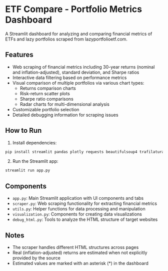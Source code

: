 # ETF Compare - Portfolio Metrics Dashboard

A Streamlit dashboard for analyzing and comparing financial metrics of ETFs and lazy portfolios scraped from lazyportfolioetf.com.

## Features

- Web scraping of financial metrics including 30-year returns (nominal and inflation-adjusted), standard deviation, and Sharpe ratios
- Interactive data filtering based on performance metrics
- Visual comparison of multiple portfolios via various chart types:
  - Returns comparison charts
  - Risk-return scatter plots
  - Sharpe ratio comparisons
  - Radar charts for multi-dimensional analysis
- Customizable portfolio selection
- Detailed debugging information for scraping issues

## How to Run

1. Install dependencies:
```bash
pip install streamlit pandas plotly requests beautifulsoup4 trafilatura
```

2. Run the Streamlit app:
```bash
streamlit run app.py
```

## Components

- `app.py`: Main Streamlit application with UI components and tabs
- `scraper.py`: Web scraping functionality for extracting financial metrics
- `utils.py`: Helper functions for data processing and manipulation
- `visualization.py`: Components for creating data visualizations
- `debug_html.py`: Tools to analyze the HTML structure of target websites

## Notes

- The scraper handles different HTML structures across pages
- Real (inflation-adjusted) returns are estimated when not explicitly provided by the source
- Estimated values are marked with an asterisk (*) in the dashboard
